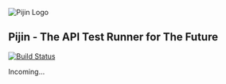 ![Pijin Logo](https://pijinco.github.io/Pijin/assets/img/pijin-logo.svg)


## Pijin - The API Test Runner for The Future

[![Build Status](https://travis-ci.org/pijinco/Pijin.svg?branch=master)](https://travis-ci.org/pijinco/Pijin)

Incoming...


